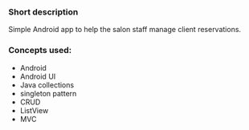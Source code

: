 ### Short description
Simple Android app to help the salon staff manage client reservations.   
### Concepts used:  
* Android  
* Android UI  
* Java collections  
* singleton pattern  
* CRUD  
* ListView  
* MVC

